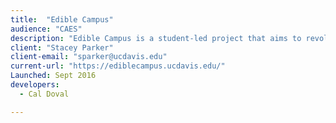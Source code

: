 ```yaml
---
title:  "Edible Campus"
audience: "CAES"
description: "Edible Campus is a student-led project that aims to revolutionize health and wellness and university land use on the UC Davis campus. Edible Campus sees the UC Davis campus as an ideal space for beautiful, educational, and edible landscapes."
client: "Stacey Parker"
client-email: "sparker@ucdavis.edu"
current-url: "https://ediblecampus.ucdavis.edu/"
Launched: Sept 2016
developers:
  - Cal Doval

---
```

